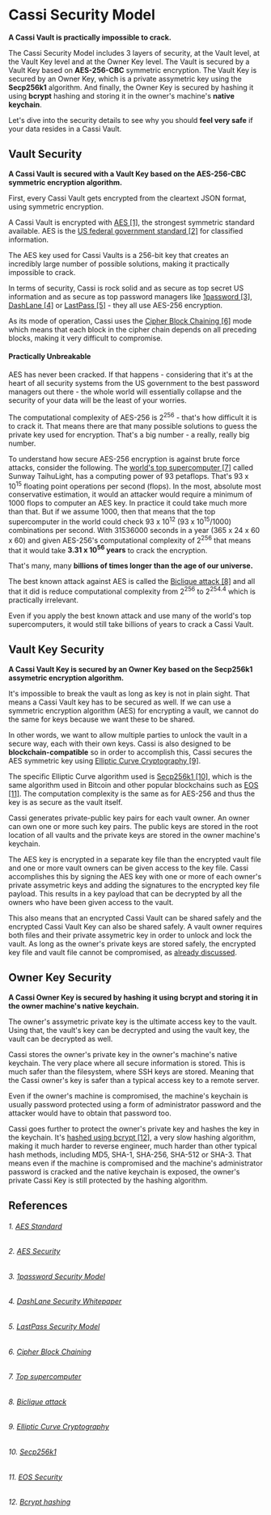 # Cassi Security Model

**A Cassi Vault is practically impossible to crack.**

The Cassi Security Model includes 3 layers of security, at the Vault level, at the Vault Key level and at the Owner Key level. The Vault is secured by a Vault Key based on **AES-256-CBC** symmetric encryption. The Vault Key is secured by an Owner Key, which is a private assymetric key using the **Secp256k1** algorithm. And finally, the Owner Key is secured by hashing it using **bcrypt** hashing and storing it in the owner's machine's **native keychain**.

Let's dive into the security details to see why you should **feel very safe** if your data resides in a Cassi Vault.

## Vault Security

**A Cassi Vault is secured with a Vault Key based on the AES-256-CBC symmetric encryption algorithm.**

First, every Cassi Vault gets encrypted from the cleartext JSON format, using symmetric encryption.

A Cassi Vault is encrypted with [AES [1]](#aes-standard), the strongest symmetric standard available. AES is the [US federal government standard [2]](#aes-security) for classified information.

The AES key used for Cassi Vaults is a 256-bit key that creates an incredibly large number of possible solutions, making it practically impossible to crack.

In terms of security, Cassi is rock solid and as secure as top secret US information and as secure as top password managers like [1password [3]](#1password-security-model), [DashLane [4]](#dashlane-security-whitepaper) or [LastPass [5]](#lastpass-security-model) - they all use AES-256 encryption.

As its mode of operation, Cassi uses the [Cipher Block Chaining [6]](#cipher-block-chaining) mode which means that each block in the cipher chain depends on all preceding blocks, making it very difficult to compromise.

#### Practically Unbreakable

AES has never been cracked. If that happens - considering that it's at the heart of all security systems from the US government to the best password managers out there - the whole world will essentially collapse and the security of your data will be the least of your worries.

The computational complexity of AES-256 is 2<sup>256</sup> - that's how difficult it is to crack it. That means there are that many possible solutions to guess the private key used for encryption. That's a big number - a really, really big number.

To understand how secure AES-256 encryption is against brute force attacks, consider the following. The [world's top supercomputer [7]](#top-supercomputer) called Sunway TaihuLight, has a computing power of 93 petaflops. That's 93 x 10<sup>15</sup> floating point operations per second (flops). In the most, absolute most conservative estimation, it would an attacker would require a minimum of 1000 flops to computer an AES key. In practice it could take much more than that. But if we assume 1000, then that means that the top supercomputer in the world could check 93 x 10<sup>12</sup> (93 x 10<sup>15</sup>/1000) combinations per second. With 31536000 seconds in a year (365 x 24 x 60 x 60) and given AES-256's computational complexity of 2<sup>256</sup> that means that it would take **3.31 x 10<sup>56</sup> years** to crack the encryption.

That's many, many **billions of times longer than the age of our universe.**

The best known attack against AES is called the [Biclique attack [8]](#biclique-attack) and all that it did is reduce computational complexity from  2<sup>256</sup> to 2<sup>254.4</sup> which is practically irrelevant.

Even if you apply the best known attack and use many of the world's top supercomputers, it would still take billions of years to crack a Cassi Vault.

## Vault Key Security

**A Cassi Vault Key is secured by an Owner Key based on the Secp256k1 assymetric encryption algorithm.**

It's impossible to break the vault as long as key is not in plain sight. That means a Cassi Vault key has to be secured as well. If we can use a symmetric encryption algorithm (AES) for encrypting a vault, we cannot do the same for keys because we want these to be shared.

In other words, we want to allow multiple parties to unlock the vault in a secure way, each with their own keys. Cassi is also designed to be **blockchain-compatible** so in order to accomplish this, Cassi secures the AES symmetric key using [Elliptic Curve Cryptography [9]](#elliptic-curve-cryptography).

The specific Elliptic Curve algorithm used is [Secp256k1 [10]](#secp256k1), which is the same algorithm used in Bitcoin and other popular blockchains such as [EOS [11]](#eos-security). The computation complexity is the same as for AES-256 and thus the key is as secure as the vault itself.

Cassi generates private-public key pairs for each vault owner. An owner can own one or more such key pairs. The public keys are stored in the root location of all vaults and the private keys are stored in the owner machine's keychain.

The AES key is encrypted in a separate key file than the encrypted vault file and one or more vault owners can be given access to the key file. Cassi accomplishes this by signing the AES key with one or more of each owner's private assymetric keys and adding the signatures to the encrypted key file payload. This results in a key payload that can be decrypted by all the owners who have been given access to the vault.

This also means that an encrypted Cassi Vault can be shared safely and the encrypted Cassi Vault Key can also be shared safely. A vault owner requires both files and their private assymetric key in order to unlock and lock the vault. As long as the owner's private keys are stored safely, the encrypted key file and vault file cannot be compromised, as [already discussed](#practically-unbreakable).

## Owner Key Security

**A Cassi Owner Key is secured by hashing it using bcrypt and storing it in the owner machine's native keychain.**

The owner's assymetric private key is the ultimate access key to the vault. Using that, the vault's key can be decrypted and using the vault key, the vault can be decrypted as well.

Cassi stores the owner's private key in the owner's machine's native keychain. The very place where all secure information is stored. This is much safer than the filesystem, where SSH keys are stored. Meaning that the Cassi owner's key is safer than a typical access key to a remote server.

Even if the owner's machine is compromised, the machine's keychain is usually password protected using a form of administrator password and the attacker would have to obtain that password too.

Cassi goes further to protect the owner's private key and hashes the key in the keychain. It's [hashed using bcrypt [12]](#bcrypt-hashing), a very slow hashing algorithm, making it much harder to reverse engineer, much harder than other typical hash methods, including MD5, SHA-1, SHA-256, SHA-512 or SHA-3. That means even if the machine is compromised and the machine's administrator password is cracked and the native keychain is exposed, the owner's private Cassi Key is still protected by the hashing algorithm.

## References

###### 1. [AES Standard](http://nvlpubs.nist.gov/nistpubs/FIPS/NIST.FIPS.197.pdf)
###### 2. [AES Security](https://en.wikipedia.org/wiki/Advanced_Encryption_Standard#Security)
###### 3. [1password Security Model](https://support.1password.com/1password-security/)
###### 4. [DashLane Security Whitepaper](https://www.dashlane.com/download/Dashlane_SecurityWhitePaper_Dec2017.pdf)
###### 5. [LastPass Security Model](https://www.lastpass.com/how-lastpass-works)
###### 6. [Cipher Block Chaining](https://en.wikipedia.org/wiki/Block_cipher_mode_of_operation#CBC)
###### 7. [Top supercomputer](https://en.wikipedia.org/wiki/Sunway_TaihuLight)
###### 8. [Biclique attack](https://en.wikipedia.org/wiki/Biclique_attack)
###### 9. [Elliptic Curve Cryptography](https://en.wikipedia.org/wiki/Elliptic-curve_cryptography)
###### 10. [Secp256k1](https://en.bitcoin.it/wiki/Secp256k1)
###### 11. [EOS Security](https://github.com/EOSIO/eos/blob/af648f70a7d4cc90760c1e5e140e07b4b452354e/libraries/fc/src/crypto/elliptic_mixed.cpp)
###### 12. [Bcrypt hashing](https://codahale.com/how-to-safely-store-a-password/)
